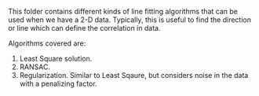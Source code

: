 This folder contains different kinds of line fitting algorithms that can be used when we have a 2-D data. Typically, this is useful to find the direction or line which can define the correlation in data.

Algorithms covered are:

1. Least Square solution.
2. RANSAC.
3. Regularization. Similar to Least Sqaure, but considers noise in the data with a penalizing factor.
